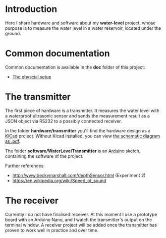 # Introduction
Here I share hardware and software about my **water-level** project,
whose purpose is to measure the water level in a water reservoir,
located under the ground.

# Common documentation
Common documentation is available in the **doc** folder of this project:
* [The physcial setup](doc/physical.md)

# The transmitter
The first piece of hardware is a transmitter.
It measures the water level with a waterproof ultrasonic sensor and sends the measurement result as a JSON object via RS232 to a possibly connected receiver.

In the folder **hardware/transmitter** you'll find the hardware design as a [KiCad](https://www.kicad-pcb.org/) project.
Without Kicad installed, you can view [the schematic diagram as .pdf](../master/hardware/transmitter/plot_files/transmitter-schema.pdf).

The folder **software/WaterLevelTransmitter** is an [Arduino](https://www.arduino.cc/) sketch, containing the software of the project.

Further references:
* http://www.beckymarshall.com/depthSensor.html (Experiment 2)
* https://en.wikipedia.org/wiki/Speed_of_sound

# The receiver
Currently I do not have finalised receiver.
At this moment I use a prototype board with an Arduino Nano, and I watch the transmitter's output on the terminal window.
A receiver project will be added once the transmitter has proven to work well in practice and over time.



